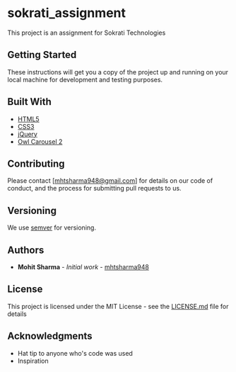 # sokrati_assignment
This project is an assignment for Sokrati Technologies

## Getting Started

These instructions will get you a copy of the project up and running on your local machine for development and testing purposes.

## Built With

* [HTML5](https://developer.mozilla.org/en-US/docs/Web/Guide/HTML/HTML5)
* [CSS3](https://developer.mozilla.org/en-US/docs/Web/CSS/CSS3)
* [jQuery](https://api.jquery.com/)
* [Owl Carousel 2](https://owlcarousel2.github.io/OwlCarousel2/docs/started-welcome.html)

## Contributing

Please contact [mhtsharma948@gmail.com] for details on our code of conduct, and the process for submitting pull requests to us.

## Versioning
We use [semver](http://semver.org/) for versioning.


## Authors

* **Mohit Sharma** - *Initial work* - [mhtsharma948](https://github.com/mhtsharma948)

## License

This project is licensed under the MIT License - see the [LICENSE.md](LICENSE.md) file for details

## Acknowledgments

* Hat tip to anyone who's code was used
* Inspiration
